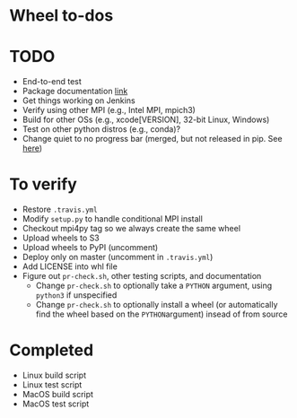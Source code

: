 # Wheel to-dos

# TODO
- End-to-end test
- Package documentation [link](http://python-packaging.readthedocs.io/en/latest/non-code-files.html)
- Get things working on Jenkins
- Verify using other MPI (e.g., Intel MPI, mpich3)
- Build for other OSs (e.g., xcode[VERSION], 32-bit Linux, Windows)
- Test on other python distros (e.g., conda)?
- Change quiet to no progress bar (merged, but not released in pip. See [here](https://github.com/pypa/pip/pull/4194/commits/0124945031e93236c2300eb45c2f962768be62d8))

# To verify
- Restore ```.travis.yml```
- Modify ```setup.py``` to handle conditional MPI install
- Checkout mpi4py tag so we always create the same wheel
- Upload wheels to S3
- Upload wheels to PyPI (uncomment)
- Deploy only on master (uncomment in ```.travis.yml```)
- Add LICENSE into whl file
- Figure out ```pr-check.sh```, other testing scripts, and documentation
   - Change ```pr-check.sh``` to optionally take a ```PYTHON``` argument, using ```python3``` if unspecified
   - Change ```pr-check.sh``` to optionally install a wheel (or automatically find the wheel based on the ```PYTHON```argument) insead of from source

# Completed
- Linux build script
- Linux test script
- MacOS build script
- MacOS test script
